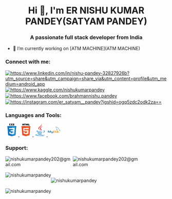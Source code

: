 <h1 align="center">Hi 👋, I'm ER NISHU KUMAR PANDEY(SATYAM PANDEY)</h1>
<h3 align="center">A passionate full stack developer from India</h3>

- 🔭 I’m currently working on [ATM MACHINE](ATM MACHINE)

<h3 align="left">Connect with me:</h3>
<p align="left">
<a href="https://linkedin.com/in/https://www.linkedin.com/in/nishu-pandey-32827926b?utm_source=share&utm_campaign=share_via&utm_content=profile&utm_medium=android_app" target="blank"><img align="center" src="https://raw.githubusercontent.com/rahuldkjain/github-profile-readme-generator/master/src/images/icons/Social/linked-in-alt.svg" alt="https://www.linkedin.com/in/nishu-pandey-32827926b?utm_source=share&utm_campaign=share_via&utm_content=profile&utm_medium=android_app" height="30" width="40" /></a>
<a href="https://kaggle.com/https://www.kaggle.com/nishukumarpandey" target="blank"><img align="center" src="https://raw.githubusercontent.com/rahuldkjain/github-profile-readme-generator/master/src/images/icons/Social/kaggle.svg" alt="https://www.kaggle.com/nishukumarpandey" height="30" width="40" /></a>
<a href="https://fb.com/https://www.facebook.com/brahmannishu.pandey" target="blank"><img align="center" src="https://raw.githubusercontent.com/rahuldkjain/github-profile-readme-generator/master/src/images/icons/Social/facebook.svg" alt="https://www.facebook.com/brahmannishu.pandey" height="30" width="40" /></a>
<a href="https://instagram.com/https://instagram.com/er_satyam__pandey?igshid=ogq5zdc2odk2za==" target="blank"><img align="center" src="https://raw.githubusercontent.com/rahuldkjain/github-profile-readme-generator/master/src/images/icons/Social/instagram.svg" alt="https://instagram.com/er_satyam__pandey?igshid=ogq5zdc2odk2za==" height="30" width="40" /></a>
</p>

<h3 align="left">Languages and Tools:</h3>
<p align="left"> <a href="https://www.w3schools.com/css/" target="_blank" rel="noreferrer"> <img src="https://raw.githubusercontent.com/devicons/devicon/master/icons/css3/css3-original-wordmark.svg" alt="css3" width="40" height="40"/> </a> <a href="https://www.w3.org/html/" target="_blank" rel="noreferrer"> <img src="https://raw.githubusercontent.com/devicons/devicon/master/icons/html5/html5-original-wordmark.svg" alt="html5" width="40" height="40"/> </a> <a href="https://www.java.com" target="_blank" rel="noreferrer"> <img src="https://raw.githubusercontent.com/devicons/devicon/master/icons/java/java-original.svg" alt="java" width="40" height="40"/> </a> <a href="https://www.mysql.com/" target="_blank" rel="noreferrer"> <img src="https://raw.githubusercontent.com/devicons/devicon/master/icons/mysql/mysql-original-wordmark.svg" alt="mysql" width="40" height="40"/> </a> </p>

<h3 align="left">Support:</h3>
<p><a href="https://www.buymeacoffee.com/nishukumarpandey202@gmail.com"> <img align="left" src="https://cdn.buymeacoffee.com/buttons/v2/default-yellow.png" height="50" width="210" alt="nishukumarpandey202@gmail.com" /></a><a href="https://ko-fi.com/nishukumarpandey202@gmail.com"> <img align="left" src="https://cdn.ko-fi.com/cdn/kofi3.png?v=3" height="50" width="210" alt="nishukumarpandey202@gmail.com" /></a></p><br><br>

<p><img align="left" src="https://github-readme-stats.vercel.app/api/top-langs?username=nishukumarpandey&show_icons=true&locale=en&layout=compact" alt="nishukumarpandey" /></p>

<p>&nbsp;<img align="center" src="https://github-readme-stats.vercel.app/api?username=nishukumarpandey&show_icons=true&locale=en" alt="nishukumarpandey" /></p>

<p><img align="center" src="https://github-readme-streak-stats.herokuapp.com/?user=nishukumarpandey&" alt="nishukumarpandey" /></p>
